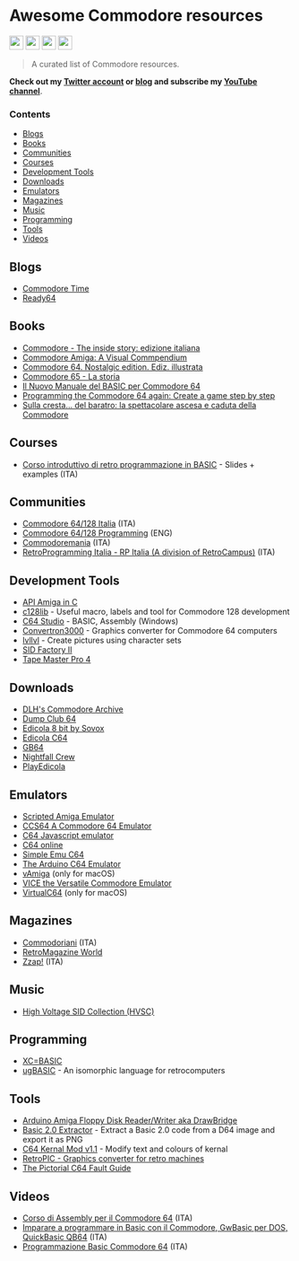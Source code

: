 # Awesome Commodore resources

<p>
  <a href="https://www.linkedin.com/in/mauro-cicolella-0b107076/"><img src="https://img.shields.io/badge/linkedin-%230077B5.svg?&style=for-the-badge&logo=linkedin&logoColor=white" height=25></a>
    <a href="https://twitter.com/emmecilab"><img src="https://img.shields.io/badge/twitter-%231DA1F2.svg?&style=for-the-badge&logo=twitter&logoColor=white" height=25></a>
  <a href="https://www.youtube.com/c/emmecilab"><img src="https://img.shields.io/badge/youtube-%23E4405F.svg?&style=for-the-badge&logo=youtube&logoColor=white" height=25></a>
  <a href="https://www.patreon.com/emmecilab"><img src="https://img.shields.io/badge/Patreon-F96854?style=for-the-badge&logo=patreon&logoColor=white" height=25></a>

> A curated list of Commodore resources.

**Check out my [Twitter account](https://twitter.com/emmecilab) or [blog](https://www.emmecilab.net) and subscribe my [YouTube channel](https://youtube.com/c/emmecilab)**.

### Contents

- [Blogs](#blogs)
- [Books](#books)
- [Communities](#communities)
- [Courses](#courses)
- [Development Tools](#development-tools)
- [Downloads](#downloads)
- [Emulators](#emulators)
- [Magazines](#magazines)
- [Music](#music)
- [Programming](#programming)
- [Tools](#tools)
- [Videos](#videos)


## Blogs

- [Commodore Time](https://www.facebook.com/commodoretime)
- [Ready64](https://ready64.org/)


## Books

- [Commodore - The inside story: edizione italiana](https://amzn.to/3ApKlzq)
- [Commodore Amiga: A Visual Commpendium](https://amzn.to/3DhtLDn)
- [Commodore 64. Nostalgic edition. Ediz. illustrata](https://amzn.to/3Ajo6uE)
- [Commodore 65 - La storia](https://amzn.to/3Am7l25)
- [Il Nuovo Manuale del BASIC per Commodore 64](https://amzn.to/3liO4KM)
- [Programming the Commodore 64 again: Create a game step by step](https://amzn.to/3iE4U58)
- [Sulla cresta... del baratro: la spettacolare ascesa e caduta della Commodore](https://amzn.to/3mCgOxA)


## Courses

- [Corso introduttivo di retro programmazione in BASIC](https://github.com/pippokill/corsobasic2022) - Slides + examples (ITA)


## Communities

- [Commodore 64/128 Italia](https://www.facebook.com/groups/commodore64.128italia) (ITA)
- [Commodore 64/128 Programming](https://www.facebook.com/groups/2105373096362690) (ENG)
- [Commodoremania](https://www.facebook.com/groups/commodoremania) (ITA)
- [RetroProgramming Italia - RP Italia (A division of RetroCampus)](https://www.facebook.com/groups/retroprogramming) (ITA)


## Development Tools

- [API Amiga in C](http://amigadev.elowar.com/read/ADCD_2.1/Includes_and_Autodocs_3._guide/node0001.html?fbclid=IwAR2v7S1wpcjEaFKz_LOLi2e5xFnqczjeEh7ax9kVZaf5hMDglf04ms-3zQ8)
- [c128lib](https://github.com/c128lib) - Useful macro, labels and tool for Commodore 128 development
- [C64 Studio](https://www.georg-rottensteiner.de/en/index.html) - BASIC, Assembly (Windows)
- [Convertron3000](https://github.com/fieserWolF/convertron3000) - Graphics converter for Commodore 64 computers
- [lvllvl](https://lvllvl.com/) - Create pictures using character sets
- [SID Factory II](https://blog.chordian.net/sf2/?fbclid=IwAR30ll5fysFzKBA24LjhCgR3Inb1jMMMd1BWo6fqJRqSxO7_GXnNvmOfvDM)
- [Tape Master Pro 4](https://richard-tnd.itch.io/tapemasterpro4?fbclid=IwAR1Pvfh7dx3rIfP7PFnDgHRNR6boFchMKiaq6yYHa7Ae0nx4ItQHGaT5QqE)


## Downloads

- [DLH's Commodore Archive](https://commodore.bombjack.org)
- [Dump Club 64](https://www.dumpclub64.it/)
- [Edicola 8 bit by Sovox](https://www.edicola8bit.com)
- [Edicola C64](https://www.edicolac64.com/public/index.php)
- [GB64](http://www.gb64.com/index.php)
- [Nightfall Crew](https://www.nightfallcrew.com/)
- [PlayEdicola](https://www.playedicola.it/)


## Emulators

- [Scripted Amiga Emulator](https://github.com/naTmeg/ScriptedAmigaEmulator)
- [CCS64 A Commodore 64 Emulator](http://www.ccs64.com/)
- [C64 Javascript emulator](https://github.com/nippur72/c64-emu)
- [C64 online](https://c64online.com/)
- [Simple Emu C64](https://github.com/davervw/simple-emu-c64?fbclid=IwAR1J1fWypVV7pvGl6CUvcYaRXWDQCNY5OT2hZBX_hCGkevdzfFhOvEEtVSY)
- [The Arduino C64 Emulator](https://github.com/michalin/Arduino-C64-Emulator)
- [vAmiga](https://dirkwhoffmann.github.io/vAmiga/) (only for macOS)
- [VICE the Versatile Commodore Emulator](https://vice-emu.sourceforge.io/)
- [VirtualC64](https://dirkwhoffmann.github.io/virtualc64/) (only for macOS)




## Magazines

- [Commodoriani](https://commodore.inc/commodoriani/?fbclid=IwAR2XQMesvaU1yKm1K6AkF-BX3tqcSI6i0238oNfJsdAvMYWzTPikqRs6nr8) (ITA)
- [RetroMagazine World](https://www.retromagazine.net/)
- [Zzap!](https://zzapmagazine.blogspot.com/) (ITA)


## Music

- [High Voltage SID Collection (HVSC)](https://hvsc.c64.org/)


## Programming

- [XC=BASIC](https://xc-basic.net/doku.php?fbclid=IwAR1ZXJ2DfNBSPFf3x-pscKZffI1RFxehhStFcO75_Y5RDuQ5xG-mQSB2DA0)
- [ugBASIC](https://ugbasic.iwashere.eu/) - An isomorphic language for retrocomputers


## Tools

- [Arduino Amiga Floppy Disk Reader/Writer aka DrawBridge](https://amiga.robsmithdev.co.uk/)
- [Basic 2.0 Extractor](https://www.c64-tools.com/basic-2-extractor) - Extract a Basic 2.0 code from a D64 image and export it as PNG
- [C64 Kernal Mod v1.1](http://tools.anemo.se/c64/kernal-mod/?fbclid=IwAR3hiJevlTdmYnKbBVhx9ofUx5ZBaZOr4MqM582hvgptxvgifMLseFYcwcY) - Modify text and colours of kernal
- [RetroPIC - Graphics converter for retro machines](https://github.com/marlow75/retropic)
- [The Pictorial C64 Fault Guide](https://www.pictorial64.com/)


## Videos

- [Corso di Assembly per il Commodore 64](https://www.youtube.com/playlist?list=PL4GzWsD6ECaXrKLiJo1_K1DYAfSnbI2c2) (ITA)
- [Imparare a programmare in Basic con il Commodore, GwBasic per DOS, QuickBasic QB64](https://www.youtube.com/watch?v=YzU4596jRqg&list=PLfWOCTAcUrxjm-WEft6F1NqUNYVqeClBa) (ITA)
- [Programmazione Basic Commodore 64](https://www.youtube.com/playlist?list=PLCbSCJEIR6CrVT003ytijkO6kUrCT9VIT) (ITA)

